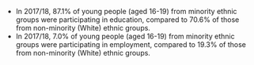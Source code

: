 * In 2017/18, 87.1% of young people (aged 16-19) from minority ethnic groups were participating in education, compared to 70.6% of those from non-minority (White) ethnic groups.
* In 2017/18, 7.0% of young people (aged 16-19) from minority ethnic groups were participating in employment, compared to 19.3% of those from non-minority (White) ethnic groups.
